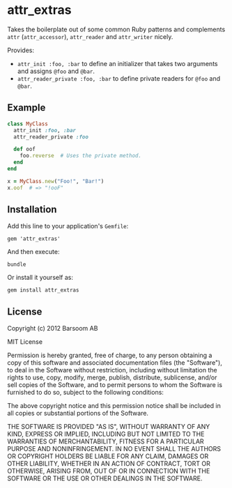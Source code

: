 # attr\_extras

Takes the boilerplate out of some common Ruby patterns and complements `attr` (`attr_accessor`), `attr_reader` and `attr_writer` nicely.

Provides:

* `attr_init :foo, :bar` to define an initializer that takes two arguments and assigns `@foo` and `@bar`.
* `attr_reader_private :foo, :bar` to define private readers for `@foo` and `@bar`.


## Example

``` ruby
class MyClass
  attr_init :foo, :bar
  attr_reader_private :foo

  def oof
    foo.reverse  # Uses the private method.
  end
end

x = MyClass.new("Foo!", "Bar!")
x.oof  # => "!ooF"
```


## Installation

Add this line to your application's `Gemfile`:

    gem 'attr_extras'

And then execute:

    bundle

Or install it yourself as:

    gem install attr_extras


## License

Copyright (c) 2012 Barsoom AB

MIT License

Permission is hereby granted, free of charge, to any person obtaining
a copy of this software and associated documentation files (the
"Software"), to deal in the Software without restriction, including
without limitation the rights to use, copy, modify, merge, publish,
distribute, sublicense, and/or sell copies of the Software, and to
permit persons to whom the Software is furnished to do so, subject to
the following conditions:

The above copyright notice and this permission notice shall be
included in all copies or substantial portions of the Software.

THE SOFTWARE IS PROVIDED "AS IS", WITHOUT WARRANTY OF ANY KIND,
EXPRESS OR IMPLIED, INCLUDING BUT NOT LIMITED TO THE WARRANTIES OF
MERCHANTABILITY, FITNESS FOR A PARTICULAR PURPOSE AND
NONINFRINGEMENT. IN NO EVENT SHALL THE AUTHORS OR COPYRIGHT HOLDERS BE
LIABLE FOR ANY CLAIM, DAMAGES OR OTHER LIABILITY, WHETHER IN AN ACTION
OF CONTRACT, TORT OR OTHERWISE, ARISING FROM, OUT OF OR IN CONNECTION
WITH THE SOFTWARE OR THE USE OR OTHER DEALINGS IN THE SOFTWARE.
